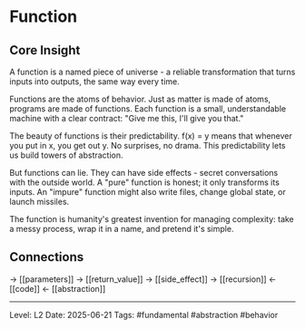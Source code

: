 # Function

## Core Insight
A function is a named piece of universe - a reliable transformation that turns inputs into outputs, the same way every time.

Functions are the atoms of behavior. Just as matter is made of atoms, programs are made of functions. Each function is a small, understandable machine with a clear contract: "Give me this, I'll give you that."

The beauty of functions is their predictability. f(x) = y means that whenever you put in x, you get out y. No surprises, no drama. This predictability lets us build towers of abstraction.

But functions can lie. They can have side effects - secret conversations with the outside world. A "pure" function is honest; it only transforms its inputs. An "impure" function might also write files, change global state, or launch missiles.

The function is humanity's greatest invention for managing complexity: take a messy process, wrap it in a name, and pretend it's simple.

## Connections
→ [[parameters]]
→ [[return_value]]
→ [[side_effect]]
→ [[recursion]]
← [[code]]
← [[abstraction]]

---
Level: L2
Date: 2025-06-21
Tags: #fundamental #abstraction #behavior